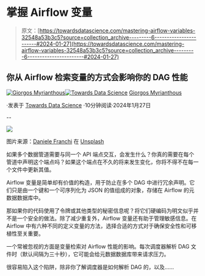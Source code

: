 # 掌握 Airflow 变量

> 原文：[https://towardsdatascience.com/mastering-airflow-variables-32548a53b3c5?source=collection_archive---------6-----------------------#2024-01-27](https://towardsdatascience.com/mastering-airflow-variables-32548a53b3c5?source=collection_archive---------6-----------------------#2024-01-27)

## 你从 Airflow 检索变量的方式会影响你的 DAG 性能

[](https://gmyrianthous.medium.com/?source=post_page---byline--32548a53b3c5--------------------------------)[![Giorgos Myrianthous](../Images/ff4b116e4fb9a095ce45eb064fde5af3.png)](https://gmyrianthous.medium.com/?source=post_page---byline--32548a53b3c5--------------------------------)[](https://towardsdatascience.com/?source=post_page---byline--32548a53b3c5--------------------------------)[![Towards Data Science](../Images/a6ff2676ffcc0c7aad8aaf1d79379785.png)](https://towardsdatascience.com/?source=post_page---byline--32548a53b3c5--------------------------------) [Giorgos Myrianthous](https://gmyrianthous.medium.com/?source=post_page---byline--32548a53b3c5--------------------------------)

·发表于 [Towards Data Science](https://towardsdatascience.com/?source=post_page---byline--32548a53b3c5--------------------------------) ·10分钟阅读·2024年1月27日

--

![](../Images/3e444659f19295a7eafa5424427bb6e4.png)

图片来源：[Daniele Franchi](https://unsplash.com/@daniele_franchi?utm_content=creditCopyText&utm_medium=referral&utm_source=unsplash) 在 [Unsplash](https://unsplash.com/photos/white-and-blue-square-illustration-dt0yhDQmJ4k?utm_content=creditCopyText&utm_medium=referral&utm_source=unsplash)

如果多个数据管道需要与同一个 API 端点交互，会发生什么？你真的需要在每个管道中声明这个端点吗？如果这个端点在不久的将来发生变化，你将不得不在每一个文件中更新其值。

Airflow 变量是简单却有价值的构造，用于防止在多个 DAG 中进行冗余声明。它们只是由一个键和一个可序列化为 JSON 的值组成的对象，存储在 Airflow 的元数据数据库中。

那如果你的代码使用了令牌或其他类型的秘密信息呢？将它们硬编码为明文似乎并不是一个安全的做法。除了减少重复外，Airflow 变量还有助于管理敏感信息。在 Airflow 中有六种不同的定义变量的方法，选择合适的方式对于确保安全性和可移植性至关重要。

一个常被忽视的方面是变量检索对 Airflow 性能的影响。每次调度器解析 DAG 文件时（默认间隔为三十秒），它可能会给元数据数据库带来请求压力。

很容易陷入这个陷阱，除非你了解调度器是如何解析 DAG 的，以及……
